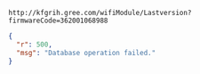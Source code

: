 `http://kfgrih.gree.com/wifiModule/Lastversion?firmwareCode=362001068988`

```json
{
  "r": 500,
  "msg": "Database operation failed."
}
```
